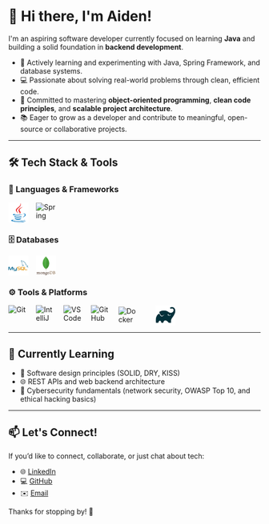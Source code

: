 <!--
- 🔭 I’m currently working on ...
- 🌱 I’m currently learning ...
- 👯 I’m looking to collaborate on ...
- 🤔 I’m looking for help with ...
- 💬 Ask me about ...
- 📫 How to reach me: ...
- 😄 Pronouns: ...
- ⚡ Fun fact: ...
-->
# 👋 Hi there, I'm Aiden!

I'm an aspiring software developer currently focused on learning **Java** and building a solid foundation in **backend development**.

- 🌱 Actively learning and experimenting with Java, Spring Framework, and database systems.  
- 💻 Passionate about solving real-world problems through clean, efficient code.  
- 🎯 Committed to mastering **object-oriented programming**, **clean code principles**, and **scalable project architecture**.  
- 📚 Eager to grow as a developer and contribute to meaningful, open-source or collaborative projects.

---

## 🛠️ Tech Stack & Tools

### 🧱 Languages & Frameworks  
<div style="display: flex; gap: 15px; flex-wrap: wrap; align-items: center;">

<img src="https://raw.githubusercontent.com/devicons/devicon/master/icons/java/java-original.svg" alt="Java" width="40" height="40"/>
<img src="https://www.vectorlogo.zone/logos/springio/springio-icon.svg" alt="Spring" width="40" height="40"/>

</div>

### 🗄️ Databases  
<div style="display: flex; gap: 15px; flex-wrap: wrap; align-items: center;">

<img src="https://raw.githubusercontent.com/devicons/devicon/master/icons/mysql/mysql-original-wordmark.svg" alt="MySQL" width="40" height="40"/>
<img src="https://raw.githubusercontent.com/devicons/devicon/master/icons/mongodb/mongodb-original-wordmark.svg" alt="MongoDB" width="40" height="40"/>

</div>

### ⚙️ Tools & Platforms  
<div style="display: flex; gap: 15px; flex-wrap: wrap; align-items: center;">

<img src="https://www.vectorlogo.zone/logos/git-scm/git-scm-icon.svg" alt="Git" width="40" height="40"/>
<img src="https://cdn.jsdelivr.net/gh/devicons/devicon/icons/intellij/intellij-original.svg" alt="IntelliJ" width="40" height="40"/>
<img src="https://cdn.jsdelivr.net/gh/devicons/devicon/icons/vscode/vscode-original.svg" alt="VSCode" width="40" height="40"/>
<img src="https://cdn.jsdelivr.net/gh/devicons/devicon/icons/github/github-original.svg" alt="GitHub" width="40" height="40"/>
<img src="https://cdn.jsdelivr.net/gh/devicons/devicon/icons/docker/docker-original.svg" width="40" alt="Docker"/> &nbsp;
<img src="https://raw.githubusercontent.com/devicons/devicon/master/icons/gradle/gradle-plain.svg" width="40" alt="Gradle"/>


</div>

---

## 🧠 Currently Learning

- 🧩 Software design principles (SOLID, DRY, KISS)
- 🌐 REST APIs and web backend architecture
- 🔐 Cybersecurity fundamentals (network security, OWASP Top 10, and ethical hacking basics)

---

## 📫 Let's Connect!

If you’d like to connect, collaborate, or just chat about tech:

- 🌐 [LinkedIn](#)  
- 💻 [GitHub](#)  
- ✉️ [Email](aiden95rg@gmail.com)

Thanks for stopping by! 🙌

